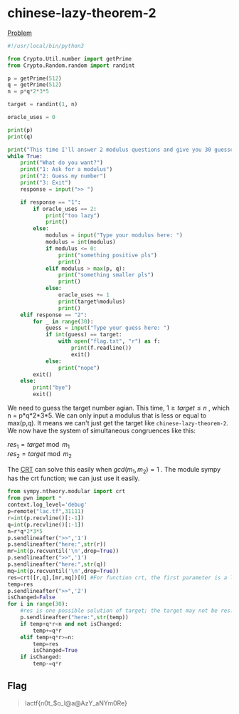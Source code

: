 # chinese-lazy-theorem-2

[Problem](https://github.com/uclaacm/lactf-archive/tree/master/2023/crypto/chinese-lazy-theorem-2)

```python
#!/usr/local/bin/python3

from Crypto.Util.number import getPrime
from Crypto.Random.random import randint

p = getPrime(512)
q = getPrime(512)
n = p*q*2*3*5

target = randint(1, n)

oracle_uses = 0

print(p)
print(q)

print("This time I'll answer 2 modulus questions and give you 30 guesses.")
while True:
    print("What do you want?")
    print("1: Ask for a modulus")
    print("2: Guess my number")
    print("3: Exit")
    response = input(">> ")

    if response == "1":
        if oracle_uses == 2:
            print("too lazy")
            print()
        else:
            modulus = input("Type your modulus here: ")
            modulus = int(modulus)
            if modulus <= 0:
                print("something positive pls")
                print()
            elif modulus > max(p, q):
                print("something smaller pls")
                print()
            else:
                oracle_uses += 1
                print(target%modulus)
                print()
    elif response == "2":
        for _ in range(30):
            guess = input("Type your guess here: ")
            if int(guess) == target:
                with open("flag.txt", "r") as f:
                    print(f.readline())
                    exit()
            else:
                print("nope")
        exit()
    else:
        print("bye")
        exit()
```

We need to guess the target number agian. This time, $1\geq target\leq n$ , which n = p\*q\*2\*3\*5. We can only input a modulus that is less or equal to max(p,q). It means we can't just get the target like `chinese-lazy-theorem-2`. We now have the system of simultaneous congruences like this:

$res_1=target\bmod m_1$<br>
$res_2=target\bmod m_2$

The [CRT](http://ramanujan.math.trinity.edu/rdaileda/teach/s18/m3341/CRT.pdf) can solve this easily when $gcd(m_1,m_2)=1$ . The module sympy has the crt function; we can just use it easily.

```python
from sympy.ntheory.modular import crt
from pwn import *
context.log_level='debug'
p=remote("lac.tf",31111)
r=int(p.recvline()[:-1])
q=int(p.recvline()[:-1])
n=r*q*2*3*5
p.sendlineafter(">>",'1')
p.sendlineafter("here:",str(r))
mr=int(p.recvuntil('\n',drop=True))
p.sendlineafter(">>",'1')
p.sendlineafter("here:",str(q))
mq=int(p.recvuntil('\n',drop=True))
res=crt([r,q],[mr,mq])[0] #For function crt, the first parameter is a list that contains all the modules, and the second parameter is a list that contains all the residues that correspond to the modules.
temp=res
p.sendlineafter(">>",'2')
isChanged=False
for i in range(30):
    #res is one possible solution of target; the target may not be res. If we get one solution of the system of simultaneous congruences, solution+k*qr or solution-k*qr can also be a solution.
	p.sendlineafter("here:",str(temp))
	if temp+q*r<n and not isChanged:
		temp+=q*r
	elif temp+q*r>=n:
		temp=res
		isChanged=True
	if isChanged:
		temp-=q*r
```

## Flag
> lactf{n0t_$o_l@a@AzY_aNYm0Re}